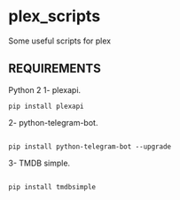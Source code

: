 # plex_scripts
Some useful scripts for plex

## REQUIREMENTS
Python 2
1- plexapi.
```
pip install plexapi

```


2- python-telegram-bot.
```

pip install python-telegram-bot --upgrade

```


3- TMDB simple.
```

pip install tmdbsimple

```
